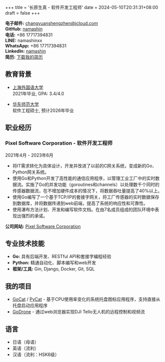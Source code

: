 +++
title = '长原生真 - 软件开发工程师'
date = 2024-05-10T20:31:31+08:00
draft = false
+++

**电子邮件:** [changyuanshengzhen@icloud.com](mailto:changyuanshengzhen@icloud.com)  
**GitHub:** [namashin](https://github.com/namashin)  
**电话:** +86 17717394831  
**LINE:** namashinxx  
**WhatsApp:** +86 17717394831  
**LinkedIn:** [namashin](https://www.linkedin.com/in/namashin/)  
**简历:** [下载我的简历](/resume/resume.pdf)

## 教育背景

- [上海外国语大学](https://www.shisu.edu.cn/)  
  2021年毕业, GPA: 3.4/4.0

- [华东师范大学](https://www.ecnu.edu.cn/)  
  软件工程硕士, 预计2026年毕业

## 职业经历

### Pixel Software Corporation - 软件开发工程师

2021年4月 - 2023年6月

- 将IT需求转化为具体设计，开发并改进了以前的C网关系统，变成新的Go、Python网关系统。
- 使用Go和Python开发了高性能的通信应用程序，以管理工业工厂中的实时数据流。实施了Go的并发功能（goroutines和channels）以处理数千个同时的传感器数据流，在不增加硬件成本的情况下，将数据吞吐量提高了40%以上。
- 使用Go编写了一个基于TCP/IP的套接字网关，将工厂传感器的实时数据保存到数据库，并将数据传递到web前端，提高了系统的响应性和可靠性。
- 使用瀑布方法计划、开发和编写软件文档。在由7名成员组成的团队环境中表现出强烈的承诺。

**公司网站:** [Pixel Software Corporation](https://www.pixelsoft.co.jp/pc/index.html)

## 专业技术技能

- **Go:** 具有后端开发、RESTful API和套接字编程经验
- **Python:** 精通自动化、脚本编写和web开发
- **框架/工具:** Gin, Django, Docker, Git, SQL

## 我的项目

- [GoCat](https://github.com/namashin/GoCat) / [PyCat](https://github.com/namashin/PyCat) - 基于CPU使用率变化的系统托盘图标应用程序，支持直接从托盘启动应用程序
- [GoDrone](https://github.com/namashin/GoDrone) - 通过web浏览器实现DJI Tello无人机的远程控制和视频流

## 语言

- 日语（母语）
- 英语（流利）
- 汉语（流利：HSK6级）
